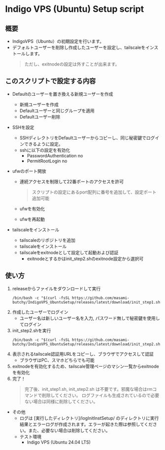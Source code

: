 # Indigo VPS (Ubuntu) Setup script

## 概要

- IndigoVPS（Ubuntu）の初期設定を行います。
- デフォルトユーザーを削除し作成したユーザーを設定し、tailscaleをインストールします。
    > ただし、exitnodeの設定は外すことが出来ます。

## このスクリプトで設定する内容

- Defaultのユーザーを置き換える新規ユーザーを作成
    - 新規ユーザーを作成
    - Defaultユーザーと同じグループを適用
    - Defaultユーザー削除

- SSHを設定
    - SSHディレクトリをDefaultユーザーからコピーし、同じ秘密鍵でログインできるように設定。
    - sshに以下の設定を有効化
        - PasswordAuthentication no
        - PermitRootLogin no

- ufwのポート開放
    - 連続アクセスを制限して22番ポートのアクセスを許可  
        > スクリプトの設定にあるport配列に番号を追加して、設定ポート追加可能
        
    - ufwを有効化
    - ufwを再起動

- tailscaleをインストール
    - tailscaleのリポジトリを追加
    - tailscaleをインストール
    - tailscaleをexitnodeとして設定して起動および認証
        - exitnodeとするかはinit_step2.shのexitnode設定から選択可

## 使い方

1. releaseからファイルをダウンロードして実行
    ```
    /bin/bash -c "$(curl -fsSL https://github.com/masami-butchy/IndigoVPS_UbuntuSetup/releases/latest/download/init_step1.sh)"
    ```
2. 作成したユーザーでログイン
    - ユーザー名は新しいユーザー名を入力, パスワード無しで秘密鍵を使用してログイン
3. init_step2.shを実行
    ```
    /bin/bash -c "$(curl -fsSL https://github.com/masami-butchy/IndigoVPS_UbuntuSetup/releases/latest/download/init_step2.sh)"
    ```
4. 表示されるtailscale認証用URLをコピーし、ブラウザでアクセスして認証
    - ブラウザはPC、スマホどちらでも可能
5. exitnodeを有効化するため、tailscale管理ページのマシン一覧からexitnodeを有効化
6. 完了！
    > 完了後、init_step1.sh, init_step2.sh は不要です。邪魔な場合はrmコマンドで削除してください。
    ログファイルも生成されているので必要ない場合は同様に削除してください。

- その他
    - ログは [実行したディレクトリ]/logInitInstSetup/ のディレクトリに実行結果とエラーログが作成されます。エラーが起きた際は参照してください。また、必要ない場合は削除してください。
    - テスト環境
        - Indigo VPS (Ubuntu 24.04 LTS)
